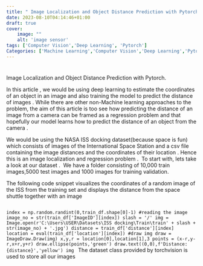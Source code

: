 ```yaml
---
title: " Image Localization and Object Distance Prediction with Pytorch."
date: 2023-08-10T04:14:46+01:00
draft: true
cover:
    image: ""
    alt: 'image sensor'
tags: ['Computer Vision','Deep Learning', 'Pytorch']
Categories: ['Machine Learning','Computer Vision','Deep Learning','Pytorch']
---
```


#
Image Localization and Object Distance Prediction with Pytorch.


In this article , we would be using deep learning to estimate the coordinates of an object in an image and also training the model to predict the distance of images . While there are other non-Machine learning approaches to the problem, the aim of this article is too see how predicting the distance of an image from a camera can be framed as a regression problem and that hopefully our model learns how to predict the distance of an object from the camera .
<image> 

We would be using the NASA ISS docking dataset(because space is fun) which consists of images of the International Space Station and a csv file containing the image distances and the coordinates of their location . Hence this is an image localization and regression problem . 
To start with, lets take a look at our dataset . 
We have a folder consisting of 10,000 train images,5000 test images and 1000 images for training validation. 

The following code snippet visualizes the coordinates of a random image of the ISS from the training set and displays the distance from the space shuttle together with an image

<image>

`
index = np.random.randint(0,train_df.shape[0]-1)
#reading the image
image_no = str(train_df['ImageID'][index])
slash = '/'
img = Image.open(r'C:\Users\USER\Datasets\ISS docking\Train\train' + slash + str(image_no) + '.jpg')
distance = train_df['distance'][index]
location = eval(train_df['location'][index])
#draw img
draw = ImageDraw.Draw(img)
x,y,r = location[0],location[1],3
points = (x-r,y-r,x+r,y+r)
draw.ellipse(points,'green')
draw.text((0,0),f'Distance:{distance}','yellow')
img 
`
The dataset class provided by torchvision is used to store all our images